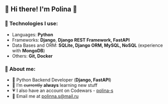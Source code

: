 ## 🍃 Hi there! I'm Polina 🍃

### 📌 **Technologies I use:**
* Languages: **Python**
* Frameworks: **Django**, **Django REST Framework, FastAPI**
* Data Bases and ORM: **SQLite, Django ORM, MySQL, NoSQL** (experience with **MongoDB**)
* Others: **Git, Docker**

### 🌱 **About me:**
* 🚀 Python Backend Developer (**Django, FastAPI**)
* 🌈 I’m ~~currently~~ **always** learning new stuff
* 💗 I also have an account on Codewars - [polina-s](https://www.codewars.com/users/polina-s)
* 📮 Email me at [polinna.s@mail.ru]()
